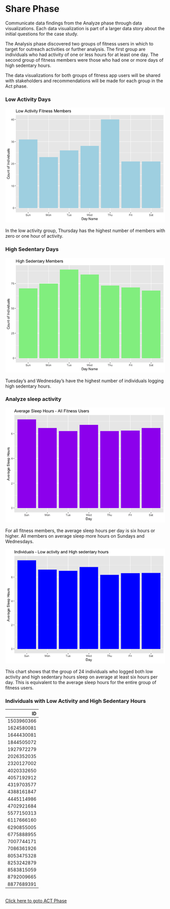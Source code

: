 Share Phase
================

Communicate data findings from the Analyze phase through data
visualizations. Each data visualization is part of a larger data story
about the initial questions for the case study.

The Analysis phase discovered two groups of fitness users in which to
target for outreach activities or further analysis. The first group are
individuals who had activity of one or less hours for at least one day.
The second group of fitness members were those who had one or more days
of high sedentary hours.

The data visualizations for both groups of fitness app users will be
shared with stakeholders and recommendations will be made for each group
in the Act phase.

### Low Activity Days

![](SHARE_files/figure-gfm/unnamed-chunk-10-1.png)<!-- -->

In the low activity group, Thursday has the highest number of members
with zero or one hour of activity.

### High Sedentary Days

![](SHARE_files/figure-gfm/unnamed-chunk-11-1.png)<!-- -->

Tuesday’s and Wednesday’s have the highest number of individuals logging
high sedentary hours.

### Analyze sleep activity

![](SHARE_files/figure-gfm/unnamed-chunk-17-1.png)<!-- -->

For all fitness members, the average sleep hours per day is six hours or
higher. All members on average sleep more hours on Sundays and
Wednesdays.

![](SHARE_files/figure-gfm/unnamed-chunk-22-1.png)<!-- -->

This chart shows that the group of 24 individuals who logged both low
activity and high sedentary hours sleep on average at least six hours
per day. This is equivalent to the average sleep hours for the entire
group of fitness users.

### Individuals with Low Activity and High Sedentary Hours

|         ID |
|-----------:|
| 1503960366 |
| 1624580081 |
| 1644430081 |
| 1844505072 |
| 1927972279 |
| 2026352035 |
| 2320127002 |
| 4020332650 |
| 4057192912 |
| 4319703577 |
| 4388161847 |
| 4445114986 |
| 4702921684 |
| 5577150313 |
| 6117666160 |
| 6290855005 |
| 6775888955 |
| 7007744171 |
| 7086361926 |
| 8053475328 |
| 8253242879 |
| 8583815059 |
| 8792009665 |
| 8877689391 |

<br/>
<a href="https://github.com/mwalbers1/Google-Data-Analytics-capstone/blob/main/ACT.md" target="_blank">Click here to goto ACT Phase</a>
